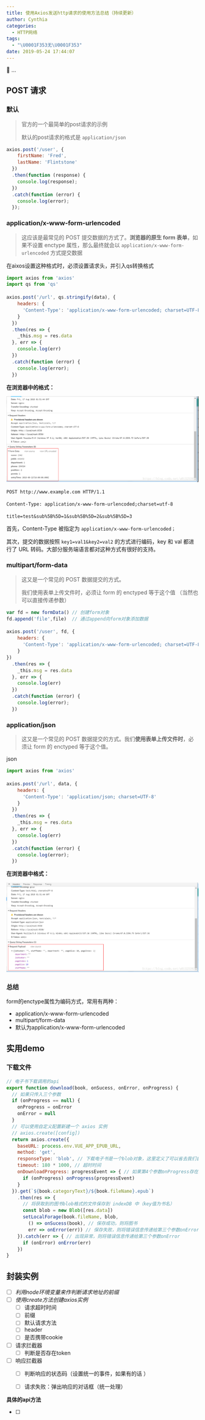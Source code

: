 ```yaml
---
title: 使用Axios发送http请求的使用方法总结（持续更新）
author: Cynthia
categories:
  - HTTP网络
tags:
  - "\U0001F353无\U0001F353"
date: 2019-05-24 17:44:07
---
```


🐰
...
<!--more-->

## POST 请求

### 默认

> 官方的一个最简单的post请求的示例
>
> 默认的post请求的格式是 `application/json`

```js
axios.post('/user', {
    firstName: 'Fred',
    lastName: 'Flintstone'
  })
  .then(function (response) {
    console.log(response);
  })
  .catch(function (error) {
    console.log(error);
  });
```



### application/x-www-form-urlencoded

> 这应该是最常见的 POST 提交数据的方式了。**浏览器的原生 form 表单**，如果不设置 enctype 属性，那么最终就会以 `application/x-www-form-urlencoded` 方式提交数据

在aixos设置这种格式时，必须设置请求头，并引入qs转换格式

```js
import axios from 'axios'
import qs from 'qs'

axios.post('/url', qs.stringify(data), {
    headers: {
      'Content-Type': 'application/x-www-form-urlencoded; charset=UTF-8'
    }
  })
  .then(res => {
    _this.msg = res.data
  }, err => {
    console.log(err)
  })
  .catch(function (error) {
    console.log(error);
  })
```



**在浏览器中的格式：**

![](https://raw.githubusercontent.com/Cynthia0329/images/master/img/20190524182215.png)

```http
POST http://www.example.com HTTP/1.1 

Content-Type: application/x-www-form-urlencoded;charset=utf-8 

title=test&sub%5B%5D=1&sub%5B%5D=2&sub%5B%5D=3 
```

首先，Content-Type 被指定为 `application/x-www-form-urlencoded；`

其次，提交的数据按照 `key1=val1&key2=val2` 的方式进行编码，key 和 val 都进行了 URL 转码。大部分服务端语言都对这种方式有很好的支持。



### multipart/form-data

> 这又是一个常见的 POST 数据提交的方式。
>
> 我们使用表单上传文件时，必须让 form 的 enctyped 等于这个值 （当然也可以直接传递参数）

```js
var fd = new formData()	// 创建form对象
fd.append('file',file)	// 通过append向form对象添加数据

axios.post('/user', fd, {
    headers: {
      'Content-Type': 'application/x-www-form-urlencoded; charset=UTF-8'
    }
})
  .then(res => {
    _this.msg = res.data
  }, err => {
    console.log(err)
  })
  .catch(function (error) {
    console.log(error);
  })
```









### application/json

> 这又是一个常见的 POST 数据提交的方式。我们**使用表单上传文件时**，必须让 form 的 enctyped 等于这个值。

json

```js
import axios from 'axios'

axios.post('/url', data, {
    headers: {
      'Content-Type': 'application/json; charset=UTF-8'
    }
  })
  .then(res => {
    _this.msg = res.data
  }, err => {
    console.log(err)
  })
  .catch(function (error) {
    console.log(error);
  })
```



**在浏览器中格式：**

![](https://raw.githubusercontent.com/Cynthia0329/images/master/img/20190524182425.png)



### 总结

form的enctype属性为编码方式，常用有两种：

- application/x-www-form-urlencoded
- multipart/form-data
- 默认为application/x-www-form-urlencoded





## 实用demo

### 下载文件

```js
// 电子书下载调用的api
export function download(book, onSucess, onError, onProgress) {
  // 如果只传入三个参数
  if (onProgress == null) {
    onProgress = onError
    onError = null
  }
  // 可以使用自定义配置新建一个 axios 实例
  // axios.create([config])
  return axios.create({
    baseURL: process.env.VUE_APP_EPUB_URL,
    method: 'get',
    responseType: 'blob', // 下载电子书是一个blob对象，这里定义了可以省去我们自己转换blob对象
    timeout: 180 * 1000, // 超时时间
    onDownloadProgress: progressEvent => { // 如果第4个参数onProgress存在，则返回progressEvent
      if (onProgress) onProgress(progressEvent)
    }
  }).get(`${book.categoryText}/${book.fileName}.epub`)
    .then(res => {
      // 将获取到的图书blob格式的文件保存到 indexDB 中（key值为书名）
      const blob = new Blob([res.data])
      setLocalForage(book.fileName, blob,
        () => onSucess(book), // 保存成功，则将图书
        err => onError(err)) // 保存失败，则将错误信息传递给第三个参数onError
    }).catch(err => { // 出现异常，则将错误信息传递给第三个参数onError
      if (onError) onError(err)
    })
}
```







## 封装实例

- [ ] *利用node环境变量来作判断请求地址的前缀*
- [ ] *使用create方法创建axios实例*
  - [ ] 请求超时时间
  - [ ] 前缀
  - [ ] 默认请求方法
  - [ ] header
  - [ ] 是否携带cookie
- [ ] 请求拦截器
  - [ ] 判断是否存在token
- [ ] 响应拦截器
  - [ ] 判断响应的状态码（设置统一的事件，如果有的话 ）
  - [ ] 请求失败：弹出响应的对话框（统一处理）





**具体的api方法**

- [ ] 